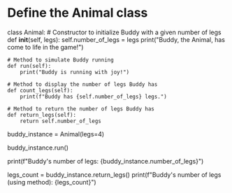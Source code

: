 # Define the Animal class
class Animal:
    # Constructor to initialize Buddy with a given number of legs
    def __init__(self, legs):
        self.number_of_legs = legs
        print("Buddy, the Animal, has come to life in the game!")

    # Method to simulate Buddy running
    def run(self):
        print("Buddy is running with joy!")

    # Method to display the number of legs Buddy has
    def count_legs(self):
        print(f"Buddy has {self.number_of_legs} legs.")

    # Method to return the number of legs Buddy has
    def return_legs(self):
        return self.number_of_legs

buddy_instance = Animal(legs=4)

buddy_instance.run()

print(f"Buddy's number of legs: {buddy_instance.number_of_legs}")

legs_count = buddy_instance.return_legs()
print(f"Buddy's number of legs (using method): {legs_count}")
